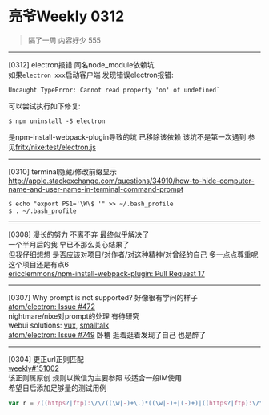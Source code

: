 # 亮爷Weekly 0312

> 隔了一周 内容好少 555

---

[0312] electron报错 同名node_module依赖坑  
如果`electron xxx`启动客户端 发现错误electron报错:  

```plain
Uncaught TypeError: Cannot read property 'on' of undefined`
```

可以尝试执行如下修复:

```plain
$ npm uninstall -S electron
```

是npm-install-webpack-plugin导致的坑 已移除该依赖
该坑不是第一次遇到 参见[fritx/nixe:test/electron.js](https://github.com/fritx/nixe/blob/dev/test/electron.js)

---

[0310] terminal隐藏/修改前缀显示  
http://apple.stackexchange.com/questions/34910/how-to-hide-computer-name-and-user-name-in-terminal-command-prompt

```plain
$ echo "export PS1='\W\$ '" >> ~/.bash_profile
$ . ~/.bash_profile
```

---

[0308] 漫长的努力 不离不弃 最终似乎解决了  
一个半月后的我 早已不那么关心结果了  
但我仔细想想 是否应该对项目/对作者/对这种精神/对曾经的自己 多一点点尊重呢  
这个项目还是有点6  
[ericclemmons/npm-install-webpack-plugin: Pull Request 17](https://github.com/ericclemmons/npm-install-webpack-plugin/pull/17#issuecomment-180398402)

---

[0307] Why prompt is not supported? 好像很有学问的样子  
[atom/electron: Issue #472](https://github.com/atom/electron/issues/472)  
nightmare/nixe对prompt的处理 有待研究  
webui solutions: [vux](https://github.com/HubSpot/vex), [smalltalk](https://github.com/coderaiser/smalltalk)  
[atom/electron: Issue #749](https://github.com/atom/electron/issues/749) 卧槽 逛着逛着发现了自己 也是醉了

---

[0304] 更正url正则匹配  
[weekly#151002](http://blog.fritx.me/?weekly/151002)  
该正则属原创 规则以微信为主要参照 较适合一般IM使用  
希望日后添加足够量的测试用例

```js
var r = /((https?|ftp):\/\/((\w|-)+\.)*((\w|-)+|(-)+)|((https?|ftp):\/\/)?\d{1,3}\.\d{1,3}\.\d{1,3}\.\d{1,3}|((https?|ftp):\/\/)?((\w|-)+\.)+(asia|cn|hk|tw|us|uk|ca|jp|com|net|org|cc|co|so|info|me|name|website|site|space|host|top|biz|mobi|tv|tm|tel|tech)(\.((\w|-)+|(-)+))*)(:\d+)?[\/\\\?%-_\w]*/gi
```
